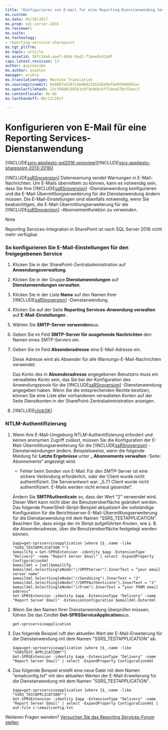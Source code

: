 ```yaml
---
title: "Konfigurieren von E-mail für eine Reporting-Dienstanwendung Services | Microsoft Docs"
ms.custom: 
ms.date: 05/10/2017
ms.prod: sql-server-2016
ms.reviewer: 
ms.suite: 
ms.technology:
- reporting-services-sharepoint
ms.tgt_pltfrm: 
ms.topic: article
ms.assetid: 38fc34a6-aae7-4dde-9ad2-f1eee0c42a9f
caps.latest.revision: 13
author: guyinacube
ms.author: asaxton
manager: erikre
ms.translationtype: Machine Translation
ms.sourcegitcommit: 0eb007a5207ceb0b023952d5d9ef6d95986092ac
ms.openlocfilehash: 23cf66b01385b3c0f3e9ddc6ff24ea578cf5eec3
ms.contentlocale: de-de
ms.lasthandoff: 06/13/2017

---
```

# <a name="configure-e-mail-for-a-reporting-services-service-application"></a>Konfigurieren von E-Mail für eine Reporting Services-Dienstanwendung

[!INCLUDE[ssrs-appliesto-sql2016-xpreview](../../includes/ssrs-appliesto-sql2016-xpreview.md)][!INCLUDE[ssrs-appliesto-sharepoint-2013-2016i](../../includes/ssrs-appliesto-sharepoint-2013-2016.md)]

[!INCLUDE[ssRSnoversion](../../includes/ssrsnoversion-md.md)] Datenwarnung sendet Warnungen in E-Mail-Nachrichten. Um E-Mails übermitteln zu können, kann es notwendig sein, dass Sie Ihre [!INCLUDE[ssRSnoversion](../../includes/ssrsnoversion-md.md)] -Dienstanwendung konfigurieren und die E-Mail-Übermittlungserweiterung für die Dienstanwendung ändern müssen. Die E-Mail-Einstellungen sind ebenfalls notwendig, wenn Sie beabsichtigen, die E-Mail-Übermittlungserweiterung für die [!INCLUDE[ssRSnoversion](../../includes/ssrsnoversion-md.md)] -Abonnementfunktion zu verwenden.  

> [!NOTE]
> Reporting Services-Integration in SharePoint ist nach SQL Server 2016 nicht mehr verfügbar.
  
### <a name="to-configure-e-mail-for-the-shared-service"></a>So konfigurieren Sie E-Mail-Einstellungen für den freigegebenen Service  
  
1.  Klicken Sie in der SharePoint-Zentraladministration auf **Anwendungsverwaltung**.  
  
2.  Klicken Sie in der Gruppe **Dienstanwendungen** auf **Dienstanwendungen verwalten**.  
  
3.  Klicken Sie in der Liste **Name** auf den Namen Ihrer [!INCLUDE[ssRSnoversion](../../includes/ssrsnoversion-md.md)] -Dienstanwendung.  
  
4.  Klicken Sie auf der Seite **Reporting Services-Anwendung verwalten** auf **E-Mail-Einstellungen** .  
  
5.  Wählen Sie **SMTP-Server verwenden**aus.  
  
6.  Geben Sie im Feld **SMTP-Server für ausgehende Nachrichten** den Namen eines SMTP-Servers ein.  
  
7.  Geben Sie im Feld **Absenderadresse** eine E-Mail-Adresse ein.  
  
     Diese Adresse wird als Absender für alle Warnungs-E-Mail-Nachrichten verwendet.  
  
     Das Konto des in **Absenderadresse** angegebenen Benutzers muss ein verwaltetes Konto sein, das Sie bei der Konfiguration des Anwendungspools für die [!INCLUDE[ssRSnoversion](../../includes/ssrsnoversion-md.md)] -Dienstanwendung angegeben haben. Wenn Sie die entsprechenden Rechte besitzen, können Sie eine Liste aller vorhandenen verwalteten Konten auf der Seite Dienstkonten in der SharePoint-Zentraladministration anzeigen.  
  
8.  [!INCLUDE[clickOK](../../includes/clickok-md.md)]  
  
### <a name="ntlm-authentication"></a>NTLM-Authentifizierung  
  
1.  Wenn Ihre E-Mail-Umgebung NTLM-Authentifizierung erfordert und keinen anonymen Zugriff zulässt, müssen Sie die Konfiguration der E-Mail-Übermittlungserweiterung für die [!INCLUDE[ssRSnoversion](../../includes/ssrsnoversion-md.md)] -Dienstanwendungen ändern. Beispielsweise, wenn die folgende Meldung für **Letzte Ergebnisse** unter „ **Abonnements verwalten** -Seite: Abonnements“ angezeigt wird.  
  
    -   Fehler beim Senden von E-Mail: Für den SMTP-Server ist eine sichere Verbindung erforderlich, oder der Client wurde nicht authentifiziert. Die Serverantwort war: „5.7.1 Client wurde nicht authentifiziert. E-Mails werden nicht erneut gesendet“.  
  
     Ändern Sie **SMTPAuthenticate** so, dass der Wert "2" verwendet wird. Dieser Wert kann nicht über die Benutzeroberfläche geändert werden. Das folgende PowerShell-Skript-Beispiel aktualisiert die vollständige Konfiguration für die Berichtsserver-E-Mail-Übermittlungserweiterung für die Dienstanwendung mit dem Namen "SSRS_TESTAPPLICATION". Beachten Sie, dass einige der im Skript aufgeführten Knoten, wie z. B. die Absenderadresse, über die Benutzeroberfläche festgelegt werden können.  
  
    ```  
    $app=get-sprsserviceapplication |where {$_.name -like "SSRS_TESTAPPLICATION *"}  
    $emailCfg = Get-SPRSExtension -identity $app -ExtensionType "Delivery" -name "Report Server Email" | select -ExpandProperty ConfigurationXml   
    $emailXml = [xml]$emailCfg   
    $emailXml.SelectSingleNode("//SMTPServer").InnerText = “your email server name"  
    $emailXml.SelectSingleNode("//SendUsing").InnerText = "2"  
    $emailXml.SelectSingleNode("//SMTPAuthenticate").InnerText = "2"  
    $emailXml.SelectSingleNode("//From").InnerText = “your FROM email address”  
    Set-SPRSExtension -identity $app -ExtensionType "Delivery" -name "Report Server Email" -ExtensionConfiguration $emailXml.OuterXml  
    ```  
  
2.  Wenn Sie den Namen Ihrer Dienstanwendung überprüfen müssen, führen Sie das Cmdlet **Get-SPRSServiceApplication**aus.  
  
    ```  
    get-sprsserviceapplication  
    ```  
  
3.  Das folgende Beispiel ruft den aktuellen Wert der E-Mail-Erweiterung für die Dienstanwendung mit dem Namen "SSRS_TESTAPPLICATION" ab.  
  
    ```  
    $app=get-sprsserviceapplication |where {$_.name -like "SSRSTEST_APPLICATION*"}  
    Get-SPRSExtension -identity $app -ExtensionType "Delivery" -name "Report Server Email" | select -ExpandProperty ConfigurationXml  
    ```  
  
4.  Das folgende Beispiel erstellt eine neue Datei mit dem Namen "emailconfig.txt" mit den aktuellen Werten der E-Mail-Erweiterung für die Dienstanwendung mit dem Namen "SSRS_TESTAPPLICATION".  
  
    ```  
    $app=get-sprsserviceapplication |where {$_.name -like "SSRS_TESTAPPLICATION*"}  
    Get-SPRSExtension -identity $app -ExtensionType "Delivery" -name "Report Server Email" | select -ExpandProperty ConfigurationXml | out-file c:\emailconfig.txt  
    ```  
  
  
Weiteren Fragen wenden? [Versuchen Sie das Reporting Services-Forum stellen](http://go.microsoft.com/fwlink/?LinkId=620231)
